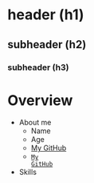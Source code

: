 # header (h1)
## subheader (h2)
### subheader (h3)
# Overview
- About me
    - Name
    - Age
    - [My GitHub](https://github.com/haudevw3/mygithub/)
    - <a href="https://github.com/haudevw3/mygithub/"><code>My GitHub</code></a>
- Skills
